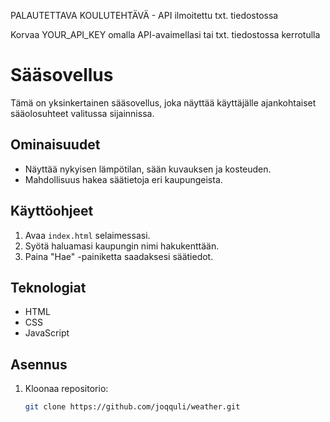 PALAUTETTAVA KOULUTEHTÄVÄ - API ilmoitettu txt. tiedostossa

Korvaa YOUR_API_KEY omalla API-avaimellasi tai txt. tiedostossa kerrotulla

# Sääsovellus

Tämä on yksinkertainen sääsovellus, joka näyttää käyttäjälle ajankohtaiset sääolosuhteet valitussa sijainnissa.

## Ominaisuudet

- Näyttää nykyisen lämpötilan, sään kuvauksen ja kosteuden.
- Mahdollisuus hakea säätietoja eri kaupungeista.

## Käyttöohjeet

1. Avaa `index.html` selaimessasi.
2. Syötä haluamasi kaupungin nimi hakukenttään.
3. Paina "Hae" -painiketta saadaksesi säätiedot.

## Teknologiat

- HTML
- CSS
- JavaScript

## Asennus

1. Kloonaa repositorio:
   ```bash
   git clone https://github.com/joqquli/weather.git
